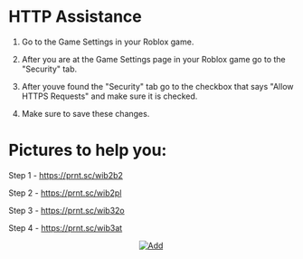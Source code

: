 # HTTP Assistance

1. Go to the Game Settings in your Roblox game.

2. After you are at the Game Settings page in your Roblox game go to the "Security" tab.

3. After youve found the "Security" tab go to the checkbox that says "Allow HTTPS Requests" and make sure it is checked.

4. Make sure to save these changes.

# Pictures to help you:

Step 1 - https://prnt.sc/wib2b2

Step 2 - https://prnt.sc/wib2pl

Step 3 - https://prnt.sc/wib32o

Step 4 - https://prnt.sc/wib3at

<p align="center">
    <a href="https://discordapp.com/oauth2/authorize?client_id=298796807323123712&scope=bot&permissions=402656264"><img src="/assets/Add_RoVer.png" alt="Add" /></a>
</p>
